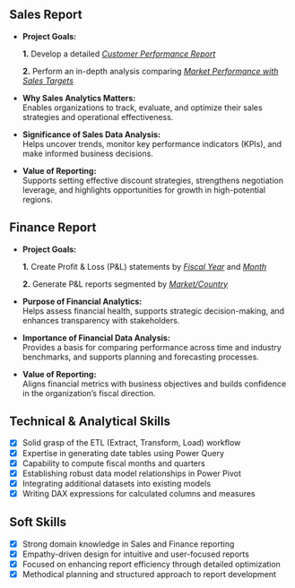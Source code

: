 ## **Sales Report**

- **Project Goals:**

    **1.** Develop a detailed _[Customer Performance Report](https://github.com/Kirans97/Sales-Analysis--Excel/blob/main/Customer%20Performance%20Report.pdf)_

    **2.** Perform an in-depth analysis comparing _[Market Performance with Sales Targets](https://github.com/Kirans97/Sales-Analysis--Excel/blob/main/Country_wise%20Performance%20vs%20Target%20Report.pdf)_

- **Why Sales Analytics Matters:**  
  Enables organizations to track, evaluate, and optimize their sales strategies and operational effectiveness.

- **Significance of Sales Data Analysis:**  
  Helps uncover trends, monitor key performance indicators (KPIs), and make informed business decisions.

- **Value of Reporting:**  
  Supports setting effective discount strategies, strengthens negotiation leverage, and highlights opportunities for growth in high-potential regions.

## **Finance Report**

- **Project Goals:**

    **1.** Create Profit & Loss (P&L) statements by _[Fiscal Year](https://github.com/Kirans97/Sales-Analysis--Excel/blob/main/P%26L%20Statement%20by%20Fiscal%20Year.pdf)_ and _[Month](https://github.com/Kirans97/Sales-Analysis--Excel/blob/main/P%26L%20statement%20by%20quarter%20%26%20month.pdf)_

    **2.** Generate P&L reports segmented by _[Market/Country](https://github.com/Kirans97/Sales-Analysis--Excel/blob/main/P%26L%20statement%20by%20Country.pdf)_

- **Purpose of Financial Analytics:**  
  Helps assess financial health, supports strategic decision-making, and enhances transparency with stakeholders.

- **Importance of Financial Data Analysis:**  
  Provides a basis for comparing performance across time and industry benchmarks, and supports planning and forecasting processes.

- **Value of Reporting:**  
  Aligns financial metrics with business objectives and builds confidence in the organization’s fiscal direction.

## **Technical & Analytical Skills**

- [x] Solid grasp of the ETL (Extract, Transform, Load) workflow  
- [x] Expertise in generating date tables using Power Query  
- [x] Capability to compute fiscal months and quarters  
- [x] Establishing robust data model relationships in Power Pivot  
- [x] Integrating additional datasets into existing models  
- [x] Writing DAX expressions for calculated columns and measures  

## **Soft Skills**

- [x] Strong domain knowledge in Sales and Finance reporting  
- [x] Empathy-driven design for intuitive and user-focused reports  
- [x] Focused on enhancing report efficiency through detailed optimization  
- [x] Methodical planning and structured approach to report development
